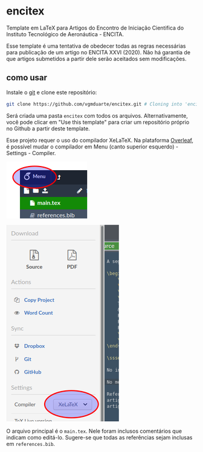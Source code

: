 # encitex
Template em LaTeX para Artigos do Encontro de Iniciação Cientifica do Instituto Tecnológico de Aeronáutica - ENCITA.

Esse template é uma tentativa de obedecer todas as regras necessárias para publicação de um artigo no ENCITA XXVI (2020). Não há garantia de que artigos submetidos a partir dele serão aceitados sem modificações.

## como usar

Instale o [git](https://git-scm.com/downloads) e clone este repositório:

```bash
git clone https://github.com/vgmduarte/encitex.git # Cloning into 'encitex'...
```

Será criada uma pasta ```encitex``` com todos os arquivos. Alternativamente, você pode clicar em "Use this template" para criar um repositório próprio no Github a partir deste template.

Esse projeto requer o uso do compilador XeLaTeX. Na plataforma [Overleaf](https://www.overleaf.com/), é possível mudar o compilador em Menu (canto superior esquerdo) - Settings - Compiler.

![Overleaf - Menu](/img/menu.png)

![Overleaf - Menu - Settings - Compiler](/img/dropdown.png)

O arquivo principal é o ```main.tex```. Nele foram inclusos comentários que indicam como editá-lo. Sugere-se que todas as referências sejam inclusas em ```references.bib```.
